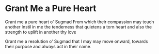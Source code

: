 # Grant Me a Pure Heart

Grant me a pure heart o' Sugmad
From which their compassion may touch another
Instil in me the tenderness that quietens a torn heart
and also the strength to uplift in another thy love

Grant me a resolution o' Sugmad
that I may may move onward, towards their purpose
and always act in their name.
